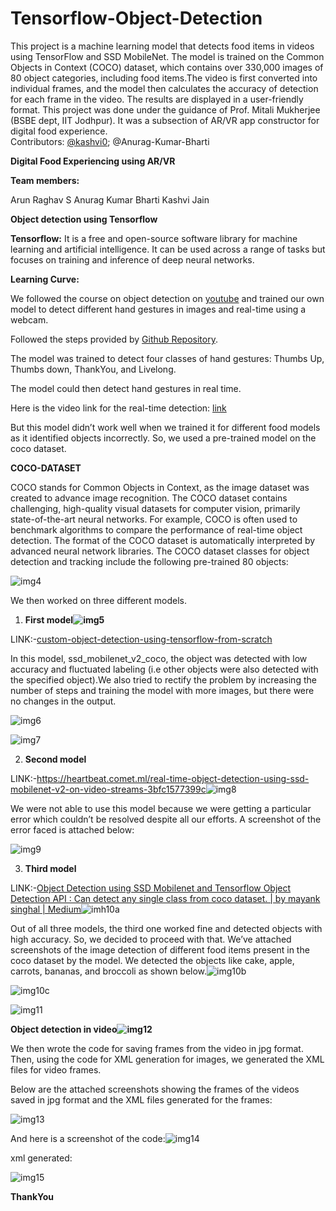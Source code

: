 # Tensorflow-Object-Detection
This project is a machine learning model that detects food items in videos using TensorFlow and SSD MobileNet. The model is trained on the Common Objects in Context (COCO) dataset, which contains over 330,000 images of 80 object categories, including food items.The video is first converted into individual frames, and the model then calculates the accuracy of detection for each frame in the video. The results are displayed in a user-friendly format.
This project was done under the guidance of Prof. Mitali Mukherjee (BSBE dept, IIT Jodhpur). It was a subsection of AR/VR app constructor for digital food experience.</br>
Contributors: [@kashvi0](https://github.com/kashvi0); @Anurag-Kumar-Bharti


**Digital Food Experiencing using AR/VR**


**Team members:**

Arun Raghav S Anurag Kumar Bharti Kashvi Jain

**Object detection using Tensorflow**

**Tensorflow:** It is a free and open-source software library for machine learning and artificial intelligence. It can be used across a range of tasks but focuses on training and inference of deep neural networks.

**Learning Curve:**

We followed the course on object detection on [youtube](https://www.youtube.com/watch?v=yqkISICHH-U&t=2260s) and trained our own model to detect different hand gestures in images and real-time using a webcam.

Followed the steps provided by [Github Repository](https://github.com/nicknochnack/TFODCourse).

The model was trained to detect four classes of hand gestures: Thumbs Up, Thumbs down, ThankYou, and Livelong.

The model could then detect hand gestures in real time.

Here is the video link for the real-time detection: [link](https://drive.google.com/file/d/1qrBVgpO8663VbQpn2BKV_TSPXYzMnkoO/view?usp=sharing)

But this model didn’t work well when we trained it for different food models as it identified objects incorrectly. So, we used a pre-trained model on the coco dataset.

**COCO-DATASET**

COCO stands for Common Objects in Context, as the image dataset was created to advance image recognition. The COCO dataset contains challenging, high-quality visual datasets for computer vision, primarily state-of-the-art neural networks. For example, COCO is often used to benchmark algorithms to compare the performance of real-time object detection. The format of the COCO dataset is automatically interpreted by advanced neural network libraries. The COCO dataset classes for object detection and tracking include the following pre-trained 80 objects:

![img4](images/Aspose.Words.a8591ec5-08ed-4132-b54c-d01279b4be20.004.png)

We then worked on three different models.

1) **First model![img5](images/Aspose.Words.a8591ec5-08ed-4132-b54c-d01279b4be20.005.jpeg)**

LINK:-[custom-object-detection-using-tensorflow-from-scratch](https://towardsdatascience.com/custom-object-detection-using-tensorflow-from-scratch-e61da2e10087)

In this model, ssd\_mobilenet\_v2\_coco, the object was detected with low accuracy and fluctuated labeling (i.e other objects were also detected with the specified object).We also tried to rectify the problem by increasing the number of steps and training the model with more images, but there were no changes in the output.

![img6](images/Aspose.Words.a8591ec5-08ed-4132-b54c-d01279b4be20.006.jpeg)

![img7](images/Aspose.Words.a8591ec5-08ed-4132-b54c-d01279b4be20.007.jpeg)

2) **Second model**

LINK:-[https://heartbeat.comet.ml/real-time-object-detection-using-ssd- mobilenet-v2-on-video-streams-3bfc1577399c](https://heartbeat.comet.ml/real-time-object-detection-using-ssd-mobilenet-v2-on-video-streams-3bfc1577399c)![img8](Aspose.Words.a8591ec5-08ed-4132-b54c-d01279b4be20.008.jpeg)

We were not able to use this model because we were getting a particular error which couldn’t be resolved despite all our efforts. A screenshot of the error faced is attached below:

![img9](images/Aspose.Words.a8591ec5-08ed-4132-b54c-d01279b4be20.009.jpeg)

3) **Third model**

LINK:-[Object Detection using SSD Mobilenet and Tensorflow Object Detection API : Can detect any single class from coco dataset. | by mayank singhal | Medium](https://medium.com/@techmayank2000/object-detection-using-ssd-mobilenetv2-using-tensorflow-api-can-detect-any-single-class-from-31a31bbd0691)![imh10a](images/Aspose.Words.a8591ec5-08ed-4132-b54c-d01279b4be20.010.jpeg)

Out of all three models, the third one worked fine and detected objects with high accuracy. So, we decided to proceed with that. We’ve attached screenshots of the image detection of different food items present in the coco dataset by the model. We detected the objects like cake, apple, carrots, bananas, and broccoli as shown below.![img10b](images/Aspose.Words.a8591ec5-08ed-4132-b54c-d01279b4be20.011.jpeg)

![img10c](images/Aspose.Words.a8591ec5-08ed-4132-b54c-d01279b4be20.012.png)

![img11](images/Aspose.Words.a8591ec5-08ed-4132-b54c-d01279b4be20.013.jpeg)

**Object detection in video![img12](images/Aspose.Words.a8591ec5-08ed-4132-b54c-d01279b4be20.014.jpeg)**

We then wrote the code for saving frames from the video in jpg format. Then, using the code for XML generation for images, we generated the XML files for video frames.

Below are the attached screenshots showing the frames of the videos saved in jpg format and the XML files generated for the frames:

![img13](images/Aspose.Words.a8591ec5-08ed-4132-b54c-d01279b4be20.015.jpeg)

And here is a screenshot of the code:![img14](images/Aspose.Words.a8591ec5-08ed-4132-b54c-d01279b4be20.016.jpeg)

xml generated:

![img15](images/Aspose.Words.a8591ec5-08ed-4132-b54c-d01279b4be20.017.jpeg)

**ThankYou**
